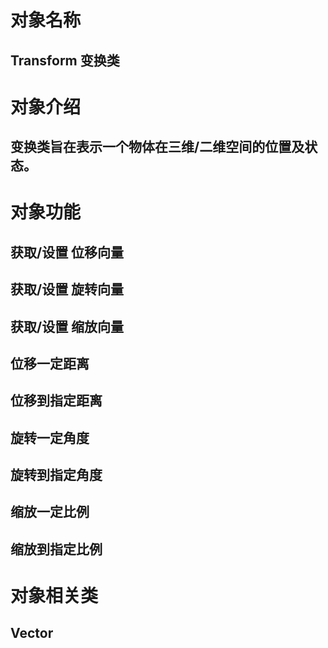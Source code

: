 # 对象名称
## Transform 变换类

# 对象介绍
## 变换类旨在表示一个物体在三维/二维空间的位置及状态。

# 对象功能

## 获取/设置 位移向量
## 获取/设置 旋转向量
## 获取/设置 缩放向量

## 位移一定距离
## 位移到指定距离
## 旋转一定角度
## 旋转到指定角度
## 缩放一定比例
## 缩放到指定比例

# 对象相关类
## Vector